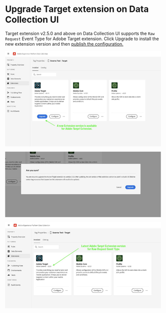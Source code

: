 # Upgrade Target extension on Data Collection UI

Target extension v2.5.0 and above on Data Collection UI supports the `Raw Request` Event Type for Adobe Target extension. Click Upgrade to install the new extension version and then [publish the configuration.](https://developer.adobe.com/client-sdks/documentation/getting-started/create-a-mobile-property/#publish-the-configuration)

![Target extension Data Collection UI](./assets/target-extension-data-collection.jpg)

![Upgrade target extension Data Collection UI](./assets/upgrade-target-extension-data-collection.jpg)

![Upgraded target extension Data Collection UI](./assets/upgraded-target-extension-data-collection.jpg)


